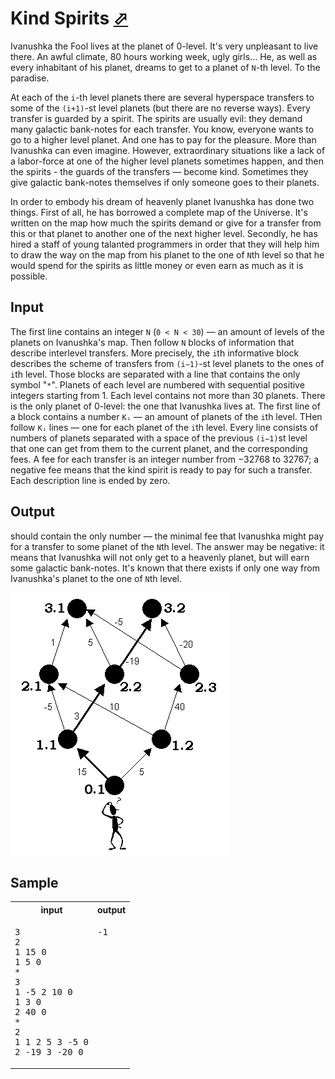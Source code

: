# Kind Spirits [⬀](https://acm.timus.ru/problem.aspx?space=1&num=1210)

Ivanushka the Fool lives at the planet of 0-level. It's very unpleasant to live there. An awful climate, 80 hours working week, ugly girls… He, as well as every inhabitant of his planet, dreams to get to a planet of `N`-th level. To the paradise.

At each of the `i`-th level planets there are several hyperspace transfers to some of the `(i+1)`-st level planets (but there are no reverse ways). Every transfer is guarded by a spirit. The spirits are usually evil: they demand many galactic bank-notes for each transfer. You know, everyone wants to go to a higher level planet. And one has to pay for the pleasure. More than Ivanushka can even imagine. However, extraordinary situations like a lack of a labor-force at one of the higher level planets sometimes happen, and then the spirits - the guards of the transfers — become kind. Sometimes they give galactic bank-notes themselves if only someone goes to their planets.

In order to embody his dream of heavenly planet Ivanushka has done two things. First of all, he has borrowed a complete map of the Universe. It's written on the map how much the spirits demand or give for a transfer from this or that planet to another one of the next higher level. Secondly, he has hired a staff of young talanted programmers in order that they will help him to draw the way on the map from his planet to the one of `N`th level so that he would spend for the spirits as little money or even earn as much as it is possible.

## Input

The first line contains an integer `N` (`0 < N < 30`) — an amount of levels of the planets on Ivanushka's map. Then follow `N` blocks of information that describe interlevel transfers. More precisely, the `i`th informative block describes the scheme of transfers from `(i−1)`-st level planets to the ones of `i`th level. Those blocks are separated with a line that contains the only symbol "`*`". Planets of each level are numbered with sequential positive integers starting from 1. Each level contains not more than 30 planets. There is the only planet of 0-level: the one that Ivanushka lives at. The first line of a block contains a number `Kᵢ` — an amount of planets of the `i`th level. THen follow `Kᵢ` lines — one for each planet of the `i`th level. Every line consists of numbers of planets separated with a space of the previous `(i−1)`st level that one can get from them to the current planet, and the corresponding fees. A fee for each transfer is an integer number from −32768 to 32767; a negative fee means that the kind spirit is ready to pay for such a transfer. Each description line is ended by zero.

## Output

should contain the only number — the minimal fee that Ivanushka might pay for a transfer to some planet of the `N`th level. The answer may be negative: it means that Ivanushka will not only get to a heavenly planet, but will earn some galactic bank-notes. It's known that there exists if only one way from Ivanushka's planet to the one of `N`th level.

![Problem illustration](1210.png)


## Sample

<table>
<tr>
<th>input</th>
<th>output</th>
</tr>
<tr>
<td style="vertical-align: top">
<pre>
3
2
1 15 0
1 5 0
*
3
1 -5 2 10 0
1 3 0
2 40 0
*
2
1 1 2 5 3 -5 0
2 -19 3 -20 0
</pre>
</td>
<td style="vertical-align: top">
<pre>
-1
</pre>
</td>
</tr>
</table>
